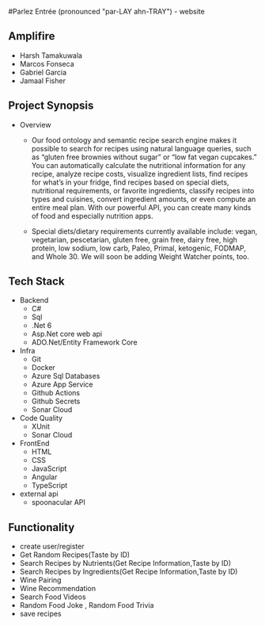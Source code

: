 #Parlez Entrée (pronounced "par-LAY ahn-TRAY") - website
## Amplifire
- Harsh Tamakuwala
- Marcos Fonseca
- Gabriel Garcia
- Jamaal Fisher

## Project Synopsis
- Overview
    -  Our food ontology and semantic recipe search engine makes it possible to search for recipes using natural language queries, such as “gluten free brownies without sugar” or “low fat vegan cupcakes.” You can automatically calculate the nutritional information for any recipe, analyze recipe costs, visualize ingredient lists, find recipes for what’s in your fridge, find recipes based on special diets, nutritional requirements, or favorite ingredients, classify recipes into types and cuisines, convert ingredient amounts, or even compute an entire meal plan. With our powerful API, you can create many kinds of food and especially nutrition apps.

    - Special diets/dietary requirements currently available include: vegan, vegetarian, pescetarian, gluten free, grain free, dairy free, high protein, low sodium, low carb, Paleo, Primal, ketogenic, FODMAP, and Whole 30. We will soon be adding Weight Watcher points, too.

## Tech Stack 
- Backend
    - C#
    - Sql
    - .Net 6
    - Asp.Net core web api
    - ADO.Net/Entity Framework Core    
- Infra
    - Git
    - Docker
    - Azure Sql Databases
    - Azure App Service
    - Github Actions
    - Github Secrets
    - Sonar Cloud
- Code Quality
    - XUnit
    - Sonar Cloud
- FrontEnd
    - HTML
    - CSS
    - JavaScript
    - Angular
    - TypeScript
- external api
    - spoonacular API


## Functionality
- create user/register
- Get Random Recipes(Taste by ID)
- Search Recipes by Nutrients(Get Recipe Information,Taste by ID)
- Search Recipes by Ingredients(Get Recipe Information,Taste by ID)
- Wine Pairing
- Wine Recommendation
- Search Food Videos
- Random Food Joke , Random Food Trivia
- save recipes

